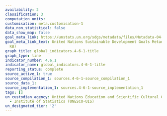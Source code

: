 ```yaml
---
availability: 2
classification: 3
computation_units:
customisation: meta.customisation-1
data_non_statistical: false
data_show_map: false
goal_meta_link: https://unstats.un.org/sdgs/metadata/files/Metadata-04-06-01.pdf
goal_meta_link_text: United Nations Sustainable Development Goals Metadata (PDF 57.8
  KB)
graph_title: global_indicators.4-6-1-title
graph_type: line
indicator_number: 4.6.1
indicator_name: global_indicators.4-6-1-title
reporting_status: complete
source_active_1: true
source_compilation_1: sources.4-6-1-source_compilation_1
source_data_1:
source_implementation_1: sources.4-6-1-source_implementation_1
tags: []
un_custodian_agency: United Nations Education and Scientific Cultural Organisation
  - Institute of Statistics (UNESCO-UIS)
un_designated_tier: '2'
---
```

